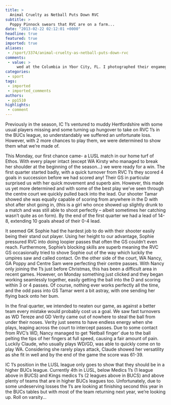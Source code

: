 ```yaml
---
title: >
  Animal Cruelty as Netball Puts Down RVC
subtitle: >
  Poppy Pinnock swears that RVC are on a farm...
date: "2013-02-22 02:12:01 +0000"
headline: true
featured: true
imported: true
aliases:
 - /sport/3374/animal-cruelty-as-netball-puts-down-rvc
comments:
 - value: >
     wed at the Columbia in Ybor City, FL. I photographed their engamegent session last fall (see it here) and made the awful sin of scheduling it during a Bucs game. Needless to say, these huge fans,Update- Since the Vikings won the formula to<a href="http://dexcdnem.com"> gtinteg</a> into the playoffs for the Birds is clear. One wildcard will definitely fall to Tampa or Carolina with the other winning their division(NFC Sounth). All of the remaining wild card contenders would need to have 6 losses and the Birds could get in if they run the table at 10-5-1. The problem is that means the Cowgirls and Atlanta would both need to lose 2 out of their remaining 4 games. The rest of the contenders will surely have 6 losses. All that and the birds have to win 4 straight. The perfect storm would have to occur for the Eagles to have any shot. If we had only beaten Cincinnati this would be much easier. Watching the Ravens take apart the Bengals today reminds me just how pathetic the Eagles tie was.
categories:
 - sport
tags:
 - imported
 - imported_comments
authors:
 - pp1510
highlights:
 - comment
---
```


Previously in the season, IC 1’s ventured to muddy Hertfordshire with some usual players missing and some turning up hungover to take on RVC 1’s in the BUCs league, so understandably we suffered an unfortunate loss. However, with 2 more chances to play them, we were determined to show them what we’re made of.

This Monday, our first chance came- a LUSL match in our home turf of Ethos. With every player intact (except WA Kirsty who managed to break her shoulder at the beginning of the season...) we were ready for a win. The first quarter started badly, with a quick turnover from RVC 1’s they scored 4 goals in succession before we had scored any! Their GS in particular surprised us with her quick movement and superb aim. However, this made us yet more determined and with some of the best play we’ve seen through the centre court we quickly pulled back into the lead. Our shooter Tamar showed she was equally capable of scoring from anywhere in the D with shot after shot going in, (this is a girl who once showed up slightly drunk to a match and was still able to shoot perfectly – albeit sometimes her catching wasn’t quite as on form). By the end of the first quarter we had a lead of 14-8, extending 10 goals ahead of their 0-4 lead.

It seemed GK Sophie had the hardest job to do with their shooter easily being their stand out player. Using her height to our advantage, Sophie pressured RVC into doing loopier passes that often the GS couldn’t even reach. Furthermore, Sophie’s blocking skills are superb meaning the RVC GS occasionally tried to shove Sophie out of the way which luckily the umpires saw and called contact. On the other side of the court, WA Nancy, GA Poppy and Centre Sam were perfecting their centre passes. With Nancy only joining the 1’s just before Christmas, this has been a difficult area in recent games. However, on Monday something just clicked and they began working seamlessly together, easily getting the ball into the D and scoring within 3 or 4 passes. Of course, nothing ever works perfectly all the time, and the odd pass into GS Tamar went a bit astray, with one sending her flying back onto her bum.

In the final quarter, we intended to neaten our game, as against a better team every mistake would probably cost us a goal. We saw fast turnovers as WD Tereze and GD Verity came out of nowhere to steal the ball from under their noses. Verity just seems to have endless energy when she plays, leaping across the court to intercept passes. Due to some contact from RVC’s WD, Nancy managed to get ‘Netball finger’ due to the ball pelting the tips of her fingers at full speed, causing a fair amount of pain. Luckily Claude, who usually plays WD/GD, was able to quickly come on to play WA. Considering she rarely plays attack, Claude showed her versatility as she fit in well and by the end of the game the score was 61-39.

IC 1’s position in the LUSL league only goes to show that they should be in a higher BUCs league. Currently 4th in LUSL, below Medics 1’s (1 league above in BUCS) and Kings medics 1’s (2 leagues above in BUCS) and above plenty of teams that are in higher BUCs leagues too. Unfortunately, due to some undeserving losses the 1’s are looking at finishing second this year in the BUCs tables but with most of the team returning next year, we’re looking up. Roll on varsity...
